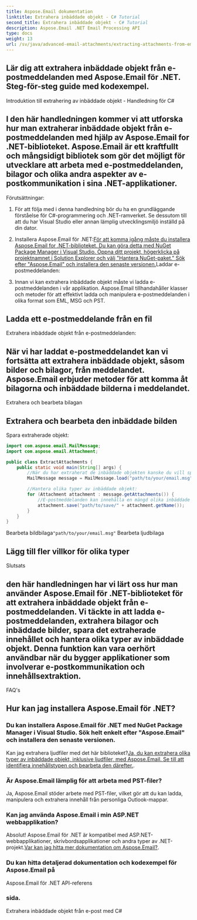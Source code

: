 ```yaml
---
title: Aspose.Email dokumentation
linktitle: Extrahera inbäddade objekt - C# Tutorial
second_title: Extrahera inbäddade objekt - C# Tutorial
description: Aspose.Email .NET Email Processing API
type: docs
weight: 13
url: /sv/java/advanced-email-attachments/extracting-attachments-from-email-messages/
---
```


##  Lär dig att extrahera inbäddade objekt från e-postmeddelanden med Aspose.Email för .NET. Steg-för-steg guide med kodexempel.

Introduktion till extrahering av inbäddade objekt - Handledning för C#

## I den här handledningen kommer vi att utforska hur man extraherar inbäddade objekt från e-postmeddelanden med hjälp av Aspose.Email for .NET-biblioteket. Aspose.Email är ett kraftfullt och mångsidigt bibliotek som gör det möjligt för utvecklare att arbeta med e-postmeddelanden, bilagor och olika andra aspekter av e-postkommunikation i sina .NET-applikationer.

Förutsättningar:

1. För att följa med i denna handledning bör du ha en grundläggande förståelse för C#-programmering och .NET-ramverket. Se dessutom till att du har Visual Studio eller annan lämplig utvecklingsmiljö inställd på din dator.

2. Installera Aspose.Email för .NET:[För att komma igång måste du installera Aspose.Email for .NET-biblioteket. Du kan göra detta med NuGet Package Manager i Visual Studio. Öppna ditt projekt, högerklicka på projektnamnet i Solution Explorer och välj "Hantera NuGet-paket." Sök efter "Aspose.Email" och installera den senaste versionen.](https://releases.aspose.com/email/java/)Laddar e-postmeddelanden:

3. Innan vi kan extrahera inbäddade objekt måste vi ladda e-postmeddelanden i vår applikation. Aspose.Email tillhandahåller klasser och metoder för att effektivt ladda och manipulera e-postmeddelanden i olika format som EML, MSG och PST.

##  Ladda ett e-postmeddelande från en fil

Extrahera inbäddade objekt från e-postmeddelanden:

## När vi har laddat e-postmeddelandet kan vi fortsätta att extrahera inbäddade objekt, såsom bilder och bilagor, från meddelandet. Aspose.Email erbjuder metoder för att komma åt bilagorna och inbäddade bilderna i meddelandet.

 Extrahera och bearbeta bilagan

##  Extrahera och bearbeta den inbäddade bilden

Spara extraherade objekt:

```java
import com.aspose.email.MailMessage;
import com.aspose.email.Attachment;

public class ExtractAttachments {
    public static void main(String[] args) {
        //När du har extraherat de inbäddade objekten kanske du vill spara dem på en specifik plats på ditt system. Aspose.Email tillhandahåller metoder för att spara de extraherade objekten, så att du kan organisera och hantera det extraherade innehållet.
        MailMessage message = MailMessage.load("path/to/your/email.msg");

        //Hantera olika typer av inbäddade objekt:
        for (Attachment attachment : message.getAttachments()) {
            //E-postmeddelanden kan innehålla en mängd olika inbäddade objekt, inklusive bilder, ljudfiler och dokument. Aspose.Email låter dig identifiera typen av inbäddat objekt och bearbeta det därefter.
            attachment.save("path/to/save/" + attachment.getName());
        }
    }
}
```

 Bearbeta bildbilaga`"path/to/your/email.msg"` Bearbeta ljudbilaga

##  Lägg till fler villkor för olika typer

Slutsats

## den här handledningen har vi lärt oss hur man använder Aspose.Email för .NET-biblioteket för att extrahera inbäddade objekt från e-postmeddelanden. Vi täckte in att ladda e-postmeddelanden, extrahera bilagor och inbäddade bilder, spara det extraherade innehållet och hantera olika typer av inbäddade objekt. Denna funktion kan vara oerhört användbar när du bygger applikationer som involverar e-postkommunikation och innehållsextraktion.

FAQ's

## Hur kan jag installera Aspose.Email för .NET?

### Du kan installera Aspose.Email för .NET med NuGet Package Manager i Visual Studio. Sök helt enkelt efter "Aspose.Email" och installera den senaste versionen.

Kan jag extrahera ljudfiler med det här biblioteket?[Ja, du kan extrahera olika typer av inbäddade objekt, inklusive ljudfiler, med Aspose.Email. Se till att identifiera innehållstypen och bearbeta den därefter.](https://releases.aspose.com/email/java/).

### Är Aspose.Email lämplig för att arbeta med PST-filer?

Ja, Aspose.Email stöder arbete med PST-filer, vilket gör att du kan ladda, manipulera och extrahera innehåll från personliga Outlook-mappar.

### Kan jag använda Aspose.Email i min ASP.NET webbapplikation?

Absolut! Aspose.Email för .NET är kompatibel med ASP.NET-webbapplikationer, skrivbordsapplikationer och andra typer av .NET-projekt.[Var kan jag hitta mer dokumentation om Aspose.Email?](https://reference.aspose.com/email/java/).

###  Du kan hitta detaljerad dokumentation och kodexempel för Aspose.Email på

Aspose.Email för .NET API-referens

###  sida.

 Extrahera inbäddade objekt från e-post med C#